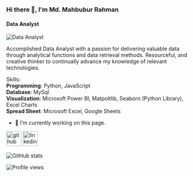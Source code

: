 ### Hi there 👋, I'm Md. Mahbubur Rahman 
#### Data Analyst
![Data Analyst](https://drive.google.com/uc?id=1WAy-uzVnW-sSptZ8PTAPNVTpExWUs7do)

Accomplished Data Analyst with a passion for
delivering valuable data through analytical functions
and data retrieval methods. Resourceful, and creative
thinker to continually advance my knowledge of
relevant technologies.

Skills:  <br>**Programming**: Python, JavaScript   <br>**Database**: MySql    <br>**Visualization**: Microsoft Power BI, Matpoltlib, Seaborn (Python Library), Excel Charts  <br>**Spread Sheet**: Microsoft Excel, Google Sheets

- 🔭 I’m currently working on this page. 


[<img src='https://cdn.jsdelivr.net/npm/simple-icons@3.0.1/icons/github.svg' alt='github' height='40'>](https://github.com/MahbuburRahmanRasel)  [<img src='https://cdn.jsdelivr.net/npm/simple-icons@3.0.1/icons/linkedin.svg' alt='linkedin' height='40'>](https://www.linkedin.com/in/https://www.linkedin.com/in/mahbubur-rahman-821604222//)  

![GitHub stats](https://github-readme-stats.vercel.app/api?username=MahbuburRahmanRasel&show_icons=true)  

![Profile views](https://gpvc.arturio.dev/MahbuburRahmanRasel)  
